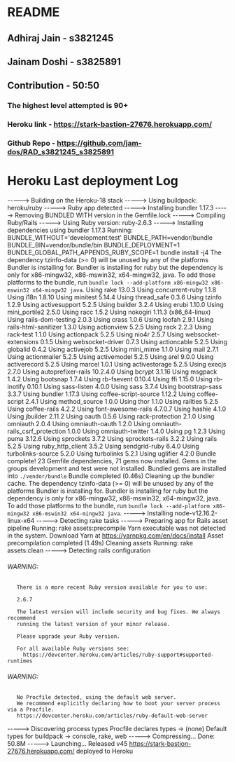 # README

## Adhiraj Jain - s3821245
## Jainam Doshi - s3825891
## Contribution - 50:50


### The highest level attempted is 90+

### Heroku link - https://stark-bastion-27676.herokuapp.com/
### Github Repo - https://github.com/jam-dos/RAD_s3821245_s3825891




# Heroku Last deployment Log
-----> Building on the Heroku-18 stack
-----> Using buildpack: heroku/ruby
-----> Ruby app detected
-----> Installing bundler 1.17.3
-----> Removing BUNDLED WITH version in the Gemfile.lock
-----> Compiling Ruby/Rails
-----> Using Ruby version: ruby-2.6.3
-----> Installing dependencies using bundler 1.17.3
       Running: BUNDLE_WITHOUT='development:test' BUNDLE_PATH=vendor/bundle BUNDLE_BIN=vendor/bundle/bin BUNDLE_DEPLOYMENT=1 BUNDLE_GLOBAL_PATH_APPENDS_RUBY_SCOPE=1 bundle install -j4
       The dependency tzinfo-data (>= 0) will be unused by any of the platforms Bundler is installing for. Bundler is installing for ruby but the dependency is only for x86-mingw32, x86-mswin32, x64-mingw32, java. To add those platforms to the bundle, run `bundle lock --add-platform x86-mingw32 x86-mswin32 x64-mingw32 java`.
       Using rake 13.0.3
       Using concurrent-ruby 1.1.8
       Using i18n 1.8.10
       Using minitest 5.14.4
       Using thread_safe 0.3.6
       Using tzinfo 1.2.9
       Using activesupport 5.2.5
       Using builder 3.2.4
       Using erubi 1.10.0
       Using mini_portile2 2.5.0
       Using racc 1.5.2
       Using nokogiri 1.11.3 (x86_64-linux)
       Using rails-dom-testing 2.0.3
       Using crass 1.0.6
       Using loofah 2.9.1
       Using rails-html-sanitizer 1.3.0
       Using actionview 5.2.5
       Using rack 2.2.3
       Using rack-test 1.1.0
       Using actionpack 5.2.5
       Using nio4r 2.5.7
       Using websocket-extensions 0.1.5
       Using websocket-driver 0.7.3
       Using actioncable 5.2.5
       Using globalid 0.4.2
       Using activejob 5.2.5
       Using mini_mime 1.1.0
       Using mail 2.7.1
       Using actionmailer 5.2.5
       Using activemodel 5.2.5
       Using arel 9.0.0
       Using activerecord 5.2.5
       Using marcel 1.0.1
       Using activestorage 5.2.5
       Using execjs 2.7.0
       Using autoprefixer-rails 10.2.4.0
       Using bcrypt 3.1.16
       Using msgpack 1.4.2
       Using bootsnap 1.7.4
       Using rb-fsevent 0.10.4
       Using ffi 1.15.0
       Using rb-inotify 0.10.1
       Using sass-listen 4.0.0
       Using sass 3.7.4
       Using bootstrap-sass 3.3.7
       Using bundler 1.17.3
       Using coffee-script-source 1.12.2
       Using coffee-script 2.4.1
       Using method_source 1.0.0
       Using thor 1.1.0
       Using railties 5.2.5
       Using coffee-rails 4.2.2
       Using font-awesome-rails 4.7.0.7
       Using hashie 4.1.0
       Using jbuilder 2.11.2
       Using oauth 0.5.6
       Using rack-protection 2.1.0
       Using omniauth 2.0.4
       Using omniauth-oauth 1.2.0
       Using omniauth-rails_csrf_protection 1.0.0
       Using omniauth-twitter 1.4.0
       Using pg 1.2.3
       Using puma 3.12.6
       Using sprockets 3.7.2
       Using sprockets-rails 3.2.2
       Using rails 5.2.5
       Using ruby_http_client 3.5.2
       Using sendgrid-ruby 6.4.0
       Using turbolinks-source 5.2.0
       Using turbolinks 5.2.1
       Using uglifier 4.2.0
       Bundle complete! 23 Gemfile dependencies, 71 gems now installed.
       Gems in the groups development and test were not installed.
       Bundled gems are installed into `./vendor/bundle`
       Bundle completed (0.46s)
       Cleaning up the bundler cache.
       The dependency tzinfo-data (>= 0) will be unused by any of the platforms Bundler is installing for. Bundler is installing for ruby but the dependency is only for x86-mingw32, x86-mswin32, x64-mingw32, java. To add those platforms to the bundle, run `bundle lock --add-platform x86-mingw32 x86-mswin32 x64-mingw32 java`.
-----> Installing node-v12.16.2-linux-x64
-----> Detecting rake tasks
-----> Preparing app for Rails asset pipeline
       Running: rake assets:precompile
       Yarn executable was not detected in the system.
       Download Yarn at https://yarnpkg.com/en/docs/install
       Asset precompilation completed (1.49s)
       Cleaning assets
       Running: rake assets:clean
-----> Detecting rails configuration
###### WARNING:
       There is a more recent Ruby version available for you to use:
       
       2.6.7
       
       The latest version will include security and bug fixes. We always recommend
       running the latest version of your minor release.
       
       Please upgrade your Ruby version.
       
       For all available Ruby versions see:
         https://devcenter.heroku.com/articles/ruby-support#supported-runtimes
###### WARNING:
       No Procfile detected, using the default web server.
       We recommend explicitly declaring how to boot your server process via a Procfile.
       https://devcenter.heroku.com/articles/ruby-default-web-server
-----> Discovering process types
       Procfile declares types     -> (none)
       Default types for buildpack -> console, rake, web
-----> Compressing...
       Done: 50.8M
-----> Launching...
       Released v45
       https://stark-bastion-27676.herokuapp.com/ deployed to Heroku
